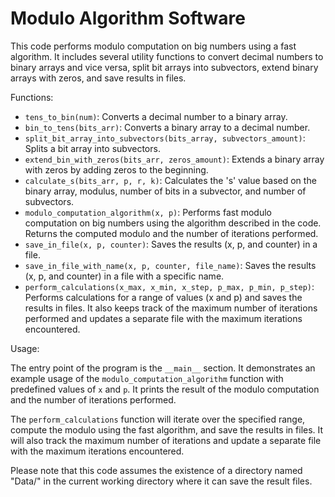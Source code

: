 # Modulo Algorithm Software

This code performs modulo computation on big numbers using a fast algorithm. It includes several utility functions to convert decimal numbers to binary arrays and vice versa, split bit arrays into subvectors, extend binary arrays with zeros, and save results in files.

Functions:

- `tens_to_bin(num)`: Converts a decimal number to a binary array.
- `bin_to_tens(bits_arr)`: Converts a binary array to a decimal number.
- `split_bit_array_into_subvectors(bits_array, subvectors_amount)`: Splits a bit array into subvectors.
- `extend_bin_with_zeros(bits_arr, zeros_amount)`: Extends a binary array with zeros by adding zeros to the beginning.
- `calculate_s(bits_arr, p, r, k)`: Calculates the 's' value based on the binary array, modulus, number of bits in a subvector, and number of subvectors.
- `modulo_computation_algorithm(x, p)`: Performs fast modulo computation on big numbers using the algorithm described in the code. Returns the computed modulo and the number of iterations performed.
- `save_in_file(x, p, counter)`: Saves the results (x, p, and counter) in a file.
- `save_in_file_with_name(x, p, counter, file_name)`: Saves the results (x, p, and counter) in a file with a specific name.
- `perform_calculations(x_max, x_min, x_step, p_max, p_min, p_step)`: Performs calculations for a range of values (x and p) and saves the results in files. It also keeps track of the maximum number of iterations performed and updates a separate file with the maximum iterations encountered.

Usage:

The entry point of the program is the `__main__` section. It demonstrates an example usage of the `modulo_computation_algorithm` function with predefined values of `x` and `p`. It prints the result of the modulo computation and the number of iterations performed.

The `perform_calculations` function will iterate over the specified range, compute the modulo using the fast algorithm, and save the results in files. It will also track the maximum number of iterations and update a separate file with the maximum iterations encountered.

Please note that this code assumes the existence of a directory named "Data/" in the current working directory where it can save the result files.

